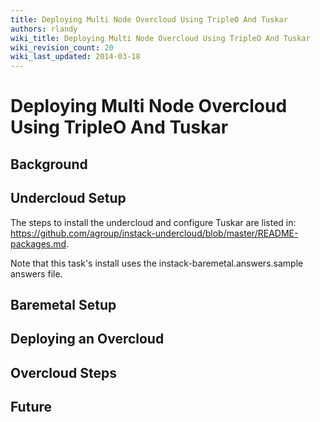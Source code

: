```yaml
---
title: Deploying Multi Node Overcloud Using TripleO And Tuskar
authors: rlandy
wiki_title: Deploying Multi Node Overcloud Using TripleO And Tuskar
wiki_revision_count: 20
wiki_last_updated: 2014-03-18
---
```


# Deploying Multi Node Overcloud Using TripleO And Tuskar

## Background

## Undercloud Setup

The steps to install the undercloud and configure Tuskar are listed in: <https://github.com/agroup/instack-undercloud/blob/master/README-packages.md>.

Note that this task's install uses the instack-baremetal.answers.sample answers file.

## Baremetal Setup

## Deploying an Overcloud

## Overcloud Steps

## Future
